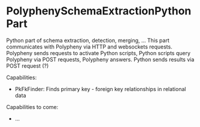# PolyphenySchemaExtractionPythonPart
Python part of schema extraction, detection, merging, ...
This part communicates with Polypheny via HTTP and websockets requests. Polypheny sends requests to activate Python scripts, Python scripts query Polypheny via POST requests, Polypheny answers. Python sends results via POST request (?)

Capabilities:
- PkFkFinder: Finds primary key - foreign key relationships in relational data

Capabilities to come:
- ...
